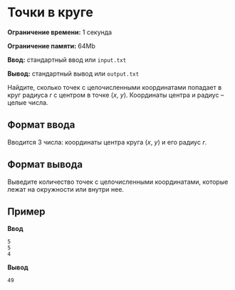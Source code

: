 # Точки в круге

**Ограничение времени:** 1 секунда

**Ограничение памяти:** 64Mb

**Ввод:** стандартный ввод или `input.txt`

**Вывод:** стандартный вывод или `output.txt`

Найдите, сколько точек с целочисленными координатами попадает в круг радиуса *r* с центром в точке (*x*, *y*). Координаты центра и радиус – целые числа.

## Формат ввода

Вводится 3 числа: координаты центра круга (*x*, *y*) и его радиус *r*.

## Формат вывода

Выведите количество точек с целочисленными координатами, которые лежат на окружности или внутри нее.

## Пример

**Ввод**
```
5
5
4
```

**Вывод**
```
49
```